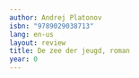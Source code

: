 ```yaml
---
author: Andrej Platonov
isbn: "9789029038713"
lang: en-us
layout: review
title: De zee der jeugd, roman
year: 0
---
```

